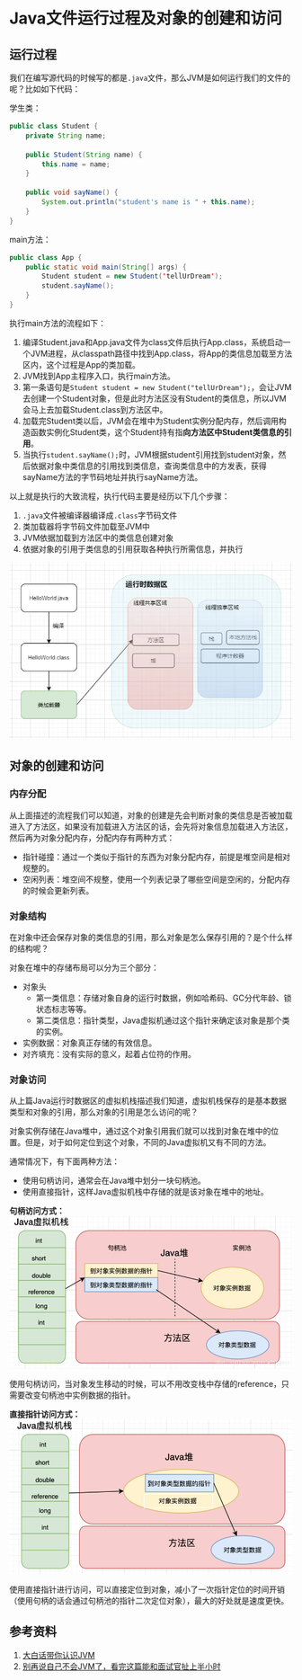 # Java文件运行过程及对象的创建和访问

## 运行过程
我们在编写源代码的时候写的都是`.java`文件，那么JVM是如何运行我们的文件的呢？比如如下代码：

学生类：
```JAVA
public class Student {
    private String name;
    
    public Student(String name) {
        this.name = name;
    }
    
    public void sayName() {
        System.out.println("student's name is " + this.name);
    }
}
```

main方法：
```JAVA
public class App {
    public static void main(String[] args) {
        Student student = new Student('tellUrDream');
        student.sayName();
    }
}
```

执行main方法的流程如下：

1. 编译Student.java和App.java文件为class文件后执行App.class，系统启动一个JVM进程，从classpath路径中找到App.class，将App的类信息加载至方法区内，这个过程是App的类加载。
2. JVM找到App主程序入口，执行main方法。
3. 第一条语句是`Student student = new Student("tellUrDream");`，会让JVM去创建一个Student对象，但是此时方法区没有Student的类信息，所以JVM会马上去加载Student.class到方法区中。
4. 加载完Student类以后，JVM会在堆中为Student实例分配内存，然后调用构造函数实例化Student类，这个Student持有指**向方法区中Student类信息的引用**。
5. 当执行`student.sayName();`时，JVM根据student引用找到student对象，然后依据对象中类信息的引用找到类信息，查询类信息中的方发表，获得sayName方法的字节码地址并执行sayName方法。

以上就是执行的大致流程，执行代码主要是经历以下几个步骤：

1. `.java`文件被编译器编译成`.class`字节码文件
2. 类加载器将字节码文件加载至JVM中
3. JVM依据加载到方法区中的类信息创建对象
4. 依据对象的引用于类信息的引用获取各种执行所需信息，并执行

![Java文件运行流程](../public/images/jvm/run-java.png)


## 对象的创建和访问

### 内存分配
从上面描述的流程我们可以知道，对象的创建是先会判断对象的类信息是否被加载进入了方法区，如果没有加载进入方法区的话，会先将对象信息加载进入方法区，然后再为对象分配内存，分配内存有两种方式：
* 指针碰撞：通过一个类似于指针的东西为对象分配内存，前提是堆空间是相对规整的。
* 空闲列表：堆空间不规整，使用一个列表记录了哪些空间是空闲的，分配内存的时候会更新列表。

### 对象结构
在对象中还会保存对象的类信息的引用，那么对象是怎么保存引用的？是个什么样的结构呢？

对象在堆中的存储布局可以分为三个部分：
* 对象头
  * 第一类信息：存储对象自身的运行时数据，例如哈希码、GC分代年龄、锁状态标志等等。
  * 第二类信息：指针类型，Java虚拟机通过这个指针来确定该对象是那个类的实例。
* 实例数据：对象真正存储的有效信息。
* 对齐填充：没有实际的意义，起着占位符的作用。

### 对象访问
从上篇Java运行时数据区的虚拟机栈描述我们知道，虚拟机栈保存的是基本数据类型和对象的引用，那么对象的引用是怎么访问的呢？

对象实例存储在Java堆中，通过这个对象引用我们就可以找到对象在堆中的位置。但是，对于如何定位到这个对象，不同的Java虚拟机又有不同的方法。

通常情况下，有下面两种方法：
* 使用句柄访问，通常会在Java堆中划分一块句柄池。
* 使用直接指针，这样Java虚拟机栈中存储的就是该对象在堆中的地址。

**句柄访问方式：**
![句柄访问方式](../public/images/jvm/object-1.png)

使用句柄访问，当对象发生移动的时候，可以不用改变栈中存储的reference，只需要改变句柄池中实例数据的指针。


**直接指针访问方式：**
![直接指针访问方式](../public/images/jvm/object-2.png)

使用直接指针进行访问，可以直接定位到对象，减小了一次指针定位的时间开销（使用句柄的话会通过句柄池的指针二次定位对象），最大的好处就是速度更快。


## 参考资料
1. [大白话带你认识JVM](https://juejin.im/post/6844904048013869064#heading-2)
2. [别再说自己不会JVM了，看完这篇能和面试官扯上半小时](https://juejin.im/post/6856958647445291021#heading-1)